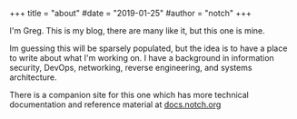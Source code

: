 +++
title = "about"
#date = "2019-01-25"
#author = "notch"
+++


I'm Greg. This is my blog, there are many like it, but this one is mine.

Im guessing this will be sparsely populated, but the idea is to have a place to write about what I'm working on. I have a background in information security, DevOps, networking, reverse engineering, and systems architecture.


There is a companion site for this one which has more technical documentation and reference material at [docs.notch.org](https://docs.notch.org)


